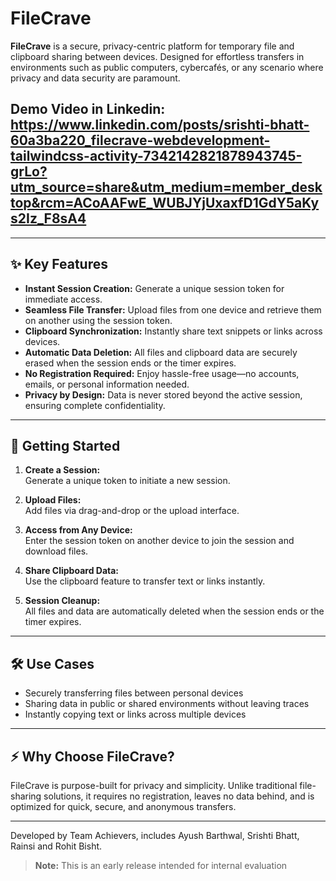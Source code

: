 # FileCrave

**FileCrave** is a secure, privacy-centric platform for temporary file and clipboard sharing between devices. Designed for effortless transfers in environments such as public computers, cybercafés, or any scenario where privacy and data security are paramount.

## Demo Video in Linkedin: https://www.linkedin.com/posts/srishti-bhatt-60a3ba220_filecrave-webdevelopment-tailwindcss-activity-7342142821878943745-grLo?utm_source=share&utm_medium=member_desktop&rcm=ACoAAFwE_WUBJYjUxaxfD1GdY5aKys2Iz_F8sA4
---

## ✨ Key Features

- **Instant Session Creation:** Generate a unique session token for immediate access.
- **Seamless File Transfer:** Upload files from one device and retrieve them on another using the session token.
- **Clipboard Synchronization:** Instantly share text snippets or links across devices.
- **Automatic Data Deletion:** All files and clipboard data are securely erased when the session ends or the timer expires.
- **No Registration Required:** Enjoy hassle-free usage—no accounts, emails, or personal information needed.
- **Privacy by Design:** Data is never stored beyond the active session, ensuring complete confidentiality.

---

## 🚀 Getting Started

1. **Create a Session:**  
   Generate a unique token to initiate a new session.

2. **Upload Files:**  
   Add files via drag-and-drop or the upload interface.

3. **Access from Any Device:**  
   Enter the session token on another device to join the session and download files.

4. **Share Clipboard Data:**  
   Use the clipboard feature to transfer text or links instantly.

5. **Session Cleanup:**  
   All files and data are automatically deleted when the session ends or the timer expires.

---

## 🛠️ Use Cases

- Securely transferring files between personal devices
- Sharing data in public or shared environments without leaving traces
- Instantly copying text or links across multiple devices

---

## ⚡ Why Choose FileCrave?

FileCrave is purpose-built for privacy and simplicity. Unlike traditional file-sharing solutions, it requires no registration, leaves no data behind, and is optimized for quick, secure, and anonymous transfers.

---


Developed by Team Achievers, includes Ayush Barthwal, Srishti Bhatt, Rainsi and Rohit Bisht.
> **Note:** This is an early release intended for internal evaluation

